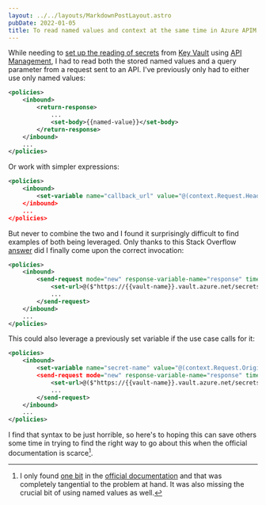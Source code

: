 ```yaml
---
layout: ../../layouts/MarkdownPostLayout.astro
pubDate: 2022-01-05
title: To read named values and context at the same time in Azure APIM policies
---
```

While needing to [set up the reading of secrets](https://vincentlauzon.com/2019/11/19/accessing-azure-key-vault-from-within-azure-api-management/ "Vincent-Philippe Lauzon - Accessing Azure Key Vault from within Azure API Management") from [Key Vault](https://azure.microsoft.com/en-us/services/key-vault/#product-overview "Azure Key Vault - Safeguard cryptographic keys and other secrets used by cloud apps and services") using [API Management](https://azure.microsoft.com/en-us/services/api-management/#overview "API Management - A hybrid, multicloud management platform for APIs across all environments"), I had to read both the stored named values and a query parameter from a request sent to an API. I've previously only had to either use only named values:

```xml
<policies>
    <inbound>
        <return-response>
            ...
            <set-body>{{named-value}}</set-body>
        </return-response>
    </inbound>
    ...
</policies>
```

Or work with simpler expressions:

```xml
<policies>
    <inbound>
        <set-variable name="callback_url" value="@(context.Request.Headers.GetValueOrDefault("Callback-Url","placeholder"))" />
    </inbound>
    ...
</policies>
```

But never to combine the two and I found it surprisingly difficult to find examples of both being leveraged. Only thanks to this Stack Overflow [answer](https://stackoverflow.com/a/51938615 "Stack Overflow - Read Named values from the context in Azure Apim") did I finally come upon the correct invocation:

```xml
<policies>
    <inbound>
        <send-request mode="new" response-variable-name="response" timeout="20" ignore-error="false">
            <set-url>@($"https://{{vault-name}}.vault.azure.net/secrets/{context.Request.OriginalUrl.Query.GetValueOrDefault("secretName")}?api-version=7.2")</set-url>
            ...
        </send-request>
    </inbound>
    ...
</policies>
```

This could also leverage a previously set variable if the use case calls for it:

```xml
<policies>
    <inbound>
        <set-variable name="secret-name" value="@(context.Request.OriginalUrl.Query.GetValueOrDefault("secretName"))" />
        <send-request mode="new" response-variable-name="response" timeout="20" ignore-error="false">
            <set-url>@($"https://{{vault-name}}.vault.azure.net/secrets/{(string)context.Variables["secret-name"]}?api-version=7.2")</set-url>
            ...
        </send-request>
    </inbound>
    ...
</policies>
```

I find that syntax to be just horrible, so here's to hoping this can save others some time in trying to find the right way to go about this when the official documentation is scarce[^1].

[^1]: I only found [one bit](https://docs.microsoft.com/en-us/azure/api-management/api-management-sample-send-request#making-the-validation-request "API Management documentation - Using external services from the Azure API Management service") in the [official documentation](https://docs.microsoft.com/en-us/azure/api-management/ "API Management documentation") and that was completely tangential to the problem at hand. It was also missing the crucial bit of using named values as well.

